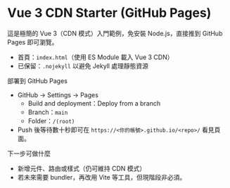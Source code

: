 # Vue 3 CDN Starter (GitHub Pages)

這是極簡的 Vue 3（CDN 模式）入門範例，免安裝 Node.js，直接推到 GitHub Pages 即可瀏覽。

- 首頁：`index.html`（使用 ES Module 載入 Vue 3 CDN）
- 已保留：`.nojekyll` 以避免 Jekyll 處理靜態資源

部署到 GitHub Pages
- GitHub → Settings → Pages
  - Build and deployment：Deploy from a branch
  - Branch：`main`
  - Folder：`/(root)`
- Push 後等待數十秒即可在 `https://<你的帳號>.github.io/<repo>/` 看見頁面。

下一步可做什麼
- 新增元件、路由或樣式（仍可維持 CDN 模式）
- 若未來需要 bundler，再改用 Vite 等工具，但現階段非必須。
